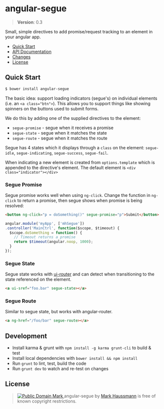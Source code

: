 angular-segue
=============

> **Version**: 0.3

Small, simple directives to add promise/request tracking to an element in your angular app.

* [Quick Start](#quick-start)
* [API Documentation](#api-documentation)
* [Changes](https://github.com/mhssmnn/angular-blink/tree/master/CHANGELOG.md)
* [License](#license)

## Quick Start

```sh
$ bower install angular-segue
```

The basic idea: support loading indicators (segue's) on individual elements (i.e. an `<a class="btn">`). This allows you to support things like showing spinners on the buttons used to submit forms.

We do this by adding one of the supplied directives to the element:

* `segue-promise` - segue when it receives a promise
* `segue-state` - segue when it matches the state
* `segue-route` - segue when it matches the route

Segue has 4 states which it displays through a `class` on the element: `segue-idle`, `segue-indicating`, `segue-success`, `segue-fail`.

When indicating a new element is created from `options.template` which is appended to the directive's element. The default element is `<div class="indicator"></div>`

### Segue Promise

Segue promise works well when using `ng-click`. Change the function in `ng-click` to return a promise, then segue shows when promise is being resolved:

```html
<button ng-click="p = doSomething()" segue-promise="p">Submit</button>
```
```js
angular.module('myApp', ['mhSegue'])
.controller('MainCtrl', function($scope, $timeout) {
  $scope.doSomething = function() {
    // Timeout returns a promise
    return $timeout(angular.noop, 1000);
  }
});
```

### Segue State

Segue state works with [ui-router](https://github.com/angular-ui/ui-router) and can detect when transitioning to the state referenced on the element.

```html
<a ui-sref="foo.bar" segue-state></a>
```

### Segue Route

Similar to segue state, but works with angular-router.

```html
<a ng-href="/foo/bar" segue-route></a>
```


## Development

* Install karma & grunt with `npm install -g karma grunt-cli` to build & test
* Install local dependencies with `bower install && npm install`
* Run `grunt` to lint, test, build the code
* Run `grunt dev` to watch and re-test on changes

## <a id="license"></a>License

> <a rel="license" href="http://creativecommons.org/publicdomain/mark/1.0/"> <img src="http://i.creativecommons.org/p/mark/1.0/80x15.png" style="border-style: none;" alt="Public Domain Mark" /> </a> <span property="dct:title">angular-segue</span> by <a href="https://github.com/mhssmnn" rel="dct:creator"><span property="dct:title">Mark Haussmann</span></a> is free of known copyright restrictions.
